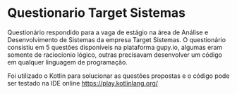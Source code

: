 # Questionario Target Sistemas

Questionário respondido para a vaga de estágio na área de Análise e Desenvolvimento de Sistemas da empresa Target Sistemas. 
O questionário consistiu em 5 questões disponíveis na plataforma gupy.io, algumas eram somente de raciocíonio lógico, outras precisavam desenvolver um código em qualquer linguagem de programação. 

Foi utilizado o Kotlin para solucionar as questões propostas e o código pode ser testado na IDE online https://play.kotlinlang.org/
